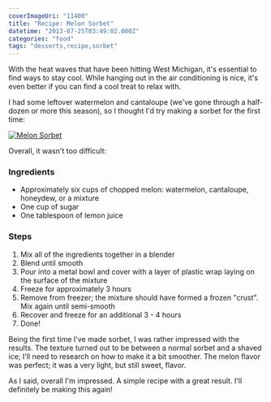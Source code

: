 ```yaml
---
coverImageUri: "11400"
title: "Recipe: Melon Sorbet"
datetime: "2013-07-25T03:49:02.000Z"
categories: "food"
tags: "desserts,recipe,sorbet"
---
```


With the heat waves that have been hitting West Michigan, it's essential to find ways to stay cool. While hanging out in the air conditioning is nice, it's even better if you can find a cool treat to relax with.

I had some leftover watermelon and cantaloupe (we've gone through a half-dozen or more this season), so I thought I'd try making a sorbet for the first time:

[![Melon Sorbet](http://assets.brandonmartinez.com/brandonmartinez/2013/07/20130724054-1200x800.jpg)](http://assets.brandonmartinez.com/brandonmartinez/2013/07/20130724054.jpg)

Overall, it wasn't too difficult:

### Ingredients

- Approximately six cups of chopped melon: watermelon, cantaloupe, honeydew, or a mixture
- One cup of sugar
- One tablespoon of lemon juice

### Steps

1. Mix all of the ingredients together in a blender
2. Blend until smooth
3. Pour into a metal bowl and cover with a layer of plastic wrap laying on the surface of the mixture
4. Freeze for approximately 3 hours
5. Remove from freezer; the mixture should have formed a frozen "crust". Mix again until semi-smooth
6. Recover and freeze for an additional 3 - 4 hours
7. Done!

Being the first time I've made sorbet, I was rather impressed with the results. The texture turned out to be between a normal sorbet and a shaved ice; I'll need to research on how to make it a bit smoother. The melon flavor was perfect; it was a very light, but still sweet, flavor.

As I said, overall I'm impressed. A simple recipe with a great result. I'll definitely be making this again!
